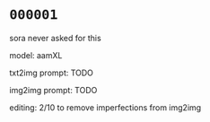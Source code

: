 # `000001`

sora never asked for this

model: aamXL

txt2img prompt: TODO

img2img prompt: TODO

editing: 2/10 to remove imperfections from img2img
